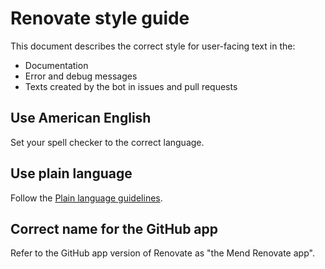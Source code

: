# Renovate style guide

This document describes the correct style for user-facing text in the:

- Documentation
- Error and debug messages
- Texts created by the bot in issues and pull requests

## Use American English

Set your spell checker to the correct language.

## Use plain language

Follow the [Plain language guidelines](https://www.plainlanguage.gov/guidelines/).

## Correct name for the GitHub app

Refer to the GitHub app version of Renovate as "the Mend Renovate app".
